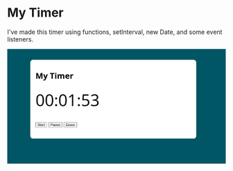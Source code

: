 <h1>My Timer </h1>

<p> I've made this timer using functions, setInterval, new Date, and some event listeners.</p>

<img src='https://github.com/cezarrm/Timer---With-setInterval/blob/main/img/screenshot.png '> 
